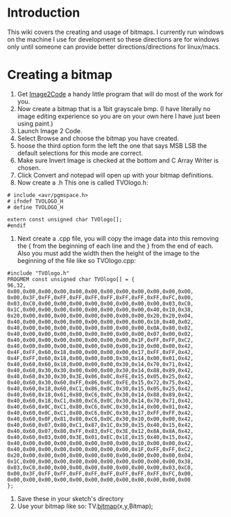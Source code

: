 # Introduction #

This wiki covers the creating and usage of bitmaps.  I currently run windows on the machine I use for development so these directions are for windows only until someone can provide better directions/directions for linux/macs.


# Creating a bitmap #

  1. Get [Image2Code](http://www.crystalfontz.com/forum/showthread.php?t=5854) a handy little program that will do most of the work for you.
  1. Now create a bitmap that is a 1bit grayscale bmp. (I have literally no image editing experience so you are on your own here I have just been using paint.)
  1. Launch Image 2 Code.
  1. Select Browse and choose the bitmap you have created.
  1. hoose the third option form the left the one that says MSB LSB the default selections for this mode are correct.
  1. Make sure Invert Image is checked at the bottom and C Array Writer is chosen.
  1. Click Convert and notepad will open up with your bitmap definitions.
  1. Now create a .h This one is called TVOlogo.h:
```
# include <avr/pgmspace.h>
# ifndef TVOLOGO_H
# define TVOLOGO_H

extern const unsigned char TVOlogo[];
#endif
```
  1. Next create a .cpp file, you will copy the image data into this removing the { from the beginning of each line and the } from the end of each.  Also you must add the width then the height of the image to the beginning of the file like so TVOlogo.cpp:
```
#include "TVOlogo.h"
PROGMEM const unsigned char TVOlogo[] = {
96,32,
0x00,0x00,0x00,0x00,0x00,0x00,0x00,0x00,0x00,0x00,0x00,0x00,
0x00,0x3F,0xFF,0xFF,0xFF,0xFF,0xFF,0xFF,0xFF,0xFF,0xFC,0x00,
0x03,0xC0,0x00,0x00,0x00,0x00,0x00,0x00,0x00,0x00,0x03,0xC0,
0x1C,0x00,0x00,0x00,0x00,0x00,0x00,0x00,0x00,0x40,0x10,0x38,
0x20,0x00,0x00,0x00,0x00,0x00,0x00,0x00,0x00,0x20,0x20,0x04,
0x40,0x00,0x00,0x00,0x00,0x00,0x00,0x00,0x00,0x10,0x40,0x02,
0x40,0x00,0x00,0x00,0x00,0x00,0x00,0x00,0x00,0x0A,0x80,0x02,
0x40,0x00,0x00,0x00,0x00,0x00,0x00,0x00,0x00,0x07,0x00,0x02,
0x40,0x00,0x00,0x00,0x00,0x00,0x00,0x00,0x1F,0xFF,0xFF,0xC2,
0x40,0x00,0x00,0x00,0x00,0x00,0x00,0x00,0x10,0x00,0x00,0x42,
0x4F,0xFF,0x60,0x18,0x00,0x00,0x00,0x00,0x17,0xFF,0xFF,0x42,
0x4F,0xFF,0x60,0x18,0x00,0x00,0x00,0x30,0x14,0x00,0x01,0x42,
0x40,0x60,0x60,0x18,0x00,0x00,0x00,0x30,0x14,0x70,0x71,0x42,
0x40,0x60,0x30,0x30,0x00,0x00,0x00,0x30,0x14,0x88,0x89,0x42,
0x40,0x60,0x30,0x30,0x3E,0x06,0x0C,0xFE,0x15,0x05,0x25,0x42,
0x40,0x60,0x30,0x60,0xFF,0x86,0x0C,0xFE,0x15,0x72,0x75,0x42,
0x40,0x60,0x18,0x60,0xC1,0x86,0x0C,0x30,0x15,0x05,0x25,0x42,
0x40,0x60,0x18,0x61,0x80,0xC6,0x0C,0x30,0x14,0x88,0x89,0x42,
0x40,0x60,0x18,0xC1,0x80,0xC6,0x0C,0x30,0x14,0x70,0x71,0x42,
0x40,0x60,0x0C,0xC1,0x80,0xC6,0x0C,0x30,0x14,0x00,0x01,0x42,
0x40,0x60,0x0C,0xC1,0x80,0xC6,0x0C,0x30,0x17,0xFF,0xFF,0x42,
0x40,0x60,0x0F,0x81,0x80,0xC6,0x0C,0x30,0x10,0x00,0x00,0x42,
0x40,0x60,0x07,0x80,0xC1,0x87,0x1C,0x30,0x15,0x40,0x15,0x42,
0x40,0x60,0x07,0x80,0xFF,0x83,0xFC,0x3E,0x12,0x8A,0x8A,0x42,
0x40,0x60,0x03,0x00,0x3E,0x01,0xEC,0x1E,0x15,0x40,0x15,0x42,
0x40,0x00,0x00,0x00,0x00,0x00,0x00,0x00,0x10,0x00,0x00,0x42,
0x40,0x00,0x00,0x00,0x00,0x00,0x00,0x00,0x1F,0xFF,0xFF,0xC2,
0x20,0x00,0x00,0x00,0x00,0x00,0x00,0x00,0x00,0x00,0x00,0x04,
0x1C,0x00,0x00,0x00,0x00,0x00,0x00,0x00,0x00,0x00,0x00,0x38,
0x03,0xC0,0x00,0x00,0x00,0x00,0x00,0x00,0x00,0x00,0x03,0xC0,
0x00,0x3F,0xFF,0xFF,0xFF,0xFF,0xFF,0xFF,0xFF,0xFF,0xFC,0x00,
0x00,0x00,0x00,0x00,0x00,0x00,0x00,0x00,0x00,0x00,0x00,0x00
};
```
  1. Save these in your sketch's directory
  1. Use your bitmap like so: TV.[bitmap](Bitmap.md)(x,y,Bitmap);